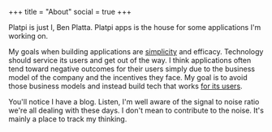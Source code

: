 +++
title = "About"
social = true
+++

Platpi is just I, Ben Platta. Platpi apps is the house for some applications I'm working on.

My goals when building applications are <a href="https://www.infoq.com/presentations/Simple-Made-Easy" target="_blank">simplicity</a> and efficacy. Technology should service its users and get out of the way. I think applications often tend toward negative outcomes for their users simply due to the business model of the company and the incentives they face. My goal is to avoid those business models and instead build tech that works <a href="https://www.calmtech.com" target="_blank">for its users</a>.

You'll notice I have a blog. Listen, I'm well aware of the signal to noise ratio we're all dealing with these days. I don't mean to contribute to the noise. It's mainly a place to track my thinking.